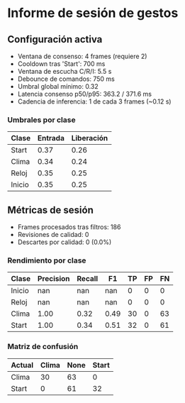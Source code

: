 # Informe de sesión de gestos

## Configuración activa
- Ventana de consenso: 4 frames (requiere 2)
- Cooldown tras 'Start': 700 ms
- Ventana de escucha C/R/I: 5.5 s
- Debounce de comandos: 750 ms
- Umbral global mínimo: 0.32
- Latencia consenso p50/p95: 363.2 / 371.6 ms
- Cadencia de inferencia: 1 de cada 3 frames (~0.12 s)

### Umbrales por clase
| Clase | Entrada | Liberación |
|-------|---------|------------|
| Start | 0.37 | 0.26 |
| Clima | 0.34 | 0.24 |
| Reloj | 0.35 | 0.25 |
| Inicio | 0.35 | 0.25 |

## Métricas de sesión
- Frames procesados tras filtros: 186
- Revisiones de calidad: 0
- Descartes por calidad: 0 (0.0%)

### Rendimiento por clase
| Clase | Precision | Recall | F1 | TP | FP | FN |
|-------|-----------|--------|----|----|----|----|
| Inicio | nan | nan | nan | 0 | 0 | 0 |
| Reloj | nan | nan | nan | 0 | 0 | 0 |
| Clima | 1.00 | 0.32 | 0.49 | 30 | 0 | 63 |
| Start | 1.00 | 0.34 | 0.51 | 32 | 0 | 61 |

### Matriz de confusión
| Actual | Clima | None | Start |
| --- | --- | --- | --- |
| Clima | 30 | 63 | 0 |
| Start | 0 | 61 | 32 |

